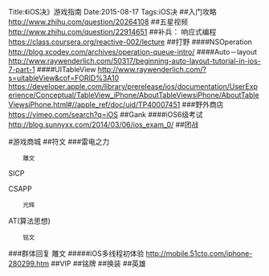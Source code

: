 Title:《iOS决》游戏指南
Date:2015-08-17
Tags:iOS决
##入门攻略
http://www.zhihu.com/question/20264108
##五星视频
http://www.zhihu.com/question/22914651
##补兵：
响应式编程
https://class.coursera.org/reactive-002/lecture
##打野
####NSOperation
http://blog.xcodev.com/archives/operation-queue-intro/
####Auto－layout
http://www.raywenderlich.com/50317/beginning-auto-layout-tutorial-in-ios-7-part-1
####UITableView
http://www.raywenderlich.com/?s=uitableView&cof=FORID%3A10
https://developer.apple.com/library/prerelease/ios/documentation/UserExperience/Conceptual/TableView_iPhone/AboutTableViewsiPhone/AboutTableViewsiPhone.html#//apple_ref/doc/uid/TP40007451
###野外商店
https://vimeo.com/search?q=iOS
##Gank
####iOS6级考试
http://blog.sunnyxx.com/2014/03/06/ios_exam_0/
##团战

#游戏商城
##符文
###雷电之力

		雕文
SICP

CSAPP

		光辉
AT(算法思想)

		铭文

###群体回复
		雕文
#####iOS多线程初体验
http://mobile.51cto.com/iphone-280299.htm
##VIP
##铭牌
##换装
##英雄



